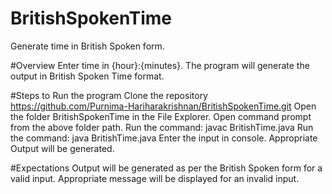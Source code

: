 # BritishSpokenTime
Generate time in British Spoken form.

#Overview
Enter time in {hour}:{minutes}. The program will generate the output in British Spoken Time format.

#Steps to Run the program
Clone the repository https://github.com/Purnima-Hariharakrishnan/BritishSpokenTime.git
Open the folder BritishSpokenTime in the File Explorer.
Open command prompt from the above folder path.
Run the command: javac BritishTime.java
Run the command: java BritishTime.java
Enter the input in console.
Appropriate Output will be generated.


#Expectations
Output will be generated as per the British Spoken form for a valid input.
Appropriate message will be displayed for an invalid input.




